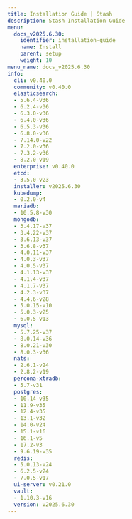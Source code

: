 ```yaml
---
title: Installation Guide | Stash
description: Stash Installation Guide
menu:
  docs_v2025.6.30:
    identifier: installation-guide
    name: Install
    parent: setup
    weight: 10
menu_name: docs_v2025.6.30
info:
  cli: v0.40.0
  community: v0.40.0
  elasticsearch:
  - 5.6.4-v36
  - 6.2.4-v36
  - 6.3.0-v36
  - 6.4.0-v36
  - 6.5.3-v36
  - 6.8.0-v36
  - 7.14.0-v22
  - 7.2.0-v36
  - 7.3.2-v36
  - 8.2.0-v19
  enterprise: v0.40.0
  etcd:
  - 3.5.0-v23
  installer: v2025.6.30
  kubedump:
  - 0.2.0-v4
  mariadb:
  - 10.5.8-v30
  mongodb:
  - 3.4.17-v37
  - 3.4.22-v37
  - 3.6.13-v37
  - 3.6.8-v37
  - 4.0.11-v37
  - 4.0.3-v37
  - 4.0.5-v37
  - 4.1.13-v37
  - 4.1.4-v37
  - 4.1.7-v37
  - 4.2.3-v37
  - 4.4.6-v28
  - 5.0.15-v10
  - 5.0.3-v25
  - 6.0.5-v13
  mysql:
  - 5.7.25-v37
  - 8.0.14-v36
  - 8.0.21-v30
  - 8.0.3-v36
  nats:
  - 2.6.1-v24
  - 2.8.2-v19
  percona-xtradb:
  - 5.7-v31
  postgres:
  - 10.14-v35
  - 11.9-v35
  - 12.4-v35
  - 13.1-v32
  - 14.0-v24
  - 15.1-v16
  - 16.1-v5
  - 17.2-v3
  - 9.6.19-v35
  redis:
  - 5.0.13-v24
  - 6.2.5-v24
  - 7.0.5-v17
  ui-server: v0.21.0
  vault:
  - 1.10.3-v16
  version: v2025.6.30
---
```



